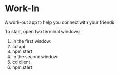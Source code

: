 # Work-In
A work-out app to help you connect with your friends

To start, open two terminal windows:
1. In the first window:
  1. cd api
  2. npm start
2. In the second window:
  1. cd client
  2. npm start
